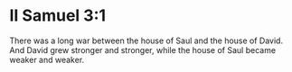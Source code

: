 # II Samuel 3:1

There was a long war between the house of Saul and the house of David. And David grew stronger and stronger, while the house of Saul became weaker and weaker.
